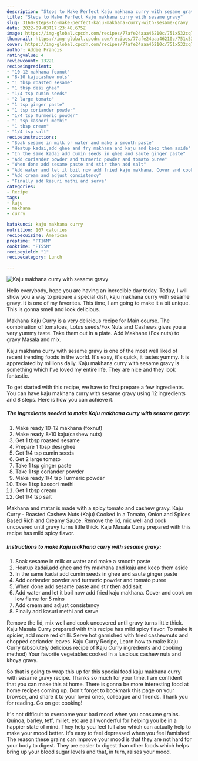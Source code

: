 ```yaml
---
description: "Steps to Make Perfect Kaju makhana curry with sesame gravy"
title: "Steps to Make Perfect Kaju makhana curry with sesame gravy"
slug: 3160-steps-to-make-perfect-kaju-makhana-curry-with-sesame-gravy
date: 2022-09-03T17:23:48.675Z
image: https://img-global.cpcdn.com/recipes/77afe24aaa46210c/751x532cq70/kaju-makhana-curry-with-sesame-gravy-recipe-main-photo.jpg
thumbnail: https://img-global.cpcdn.com/recipes/77afe24aaa46210c/751x532cq70/kaju-makhana-curry-with-sesame-gravy-recipe-main-photo.jpg
cover: https://img-global.cpcdn.com/recipes/77afe24aaa46210c/751x532cq70/kaju-makhana-curry-with-sesame-gravy-recipe-main-photo.jpg
author: Addie Francis
ratingvalue: 4
reviewcount: 13221
recipeingredient:
- "10-12 makhana foxnut"
- "8-10 kajucashew nuts"
- "1 tbsp roasted sesame"
- "1 tbsp desi ghee"
- "1/4 tsp cumin seeds"
- "2 large tomato"
- "1 tsp ginger paste"
- "1 tsp coriander powder"
- "1/4 tsp Turmeric powder"
- "1 tsp kasoori methi"
- "1 tbsp cream"
- "1/4 tsp salt"
recipeinstructions:
- "Soak sesame in milk or water and make a smooth paste"
- "Heatup kadai,add ghee and fry makhana and kaju and keep them aside"
- "In the same kadai add cumin seeds in ghee and saute ginger paste"
- "Add coriander powder and turmeric powder and tomato puree"
- "When done add sesame paste and stir then add salt"
- "Add water and let it boil now add fried kaju makhana. Cover and cook on low flame for 5 mins"
- "Add cream and adjust consistency"
- "Finally add kasuri methi and serve"
categories:
- Recipe
tags:
- kaju
- makhana
- curry

katakunci: kaju makhana curry 
nutrition: 167 calories
recipecuisine: American
preptime: "PT16M"
cooktime: "PT55M"
recipeyield: "1"
recipecategory: Lunch

---
```



![Kaju makhana curry with sesame gravy](https://img-global.cpcdn.com/recipes/77afe24aaa46210c/751x532cq70/kaju-makhana-curry-with-sesame-gravy-recipe-main-photo.jpg)

Hello everybody, hope you are having an incredible day today. Today, I will show you a way to prepare a special dish, kaju makhana curry with sesame gravy. It is one of my favorites. This time, I am going to make it a bit unique. This is gonna smell and look delicious.

Makhana Kaju Curry is a very delicious recipe for Main course. The combination of tomatoes, Lotus seeds/Fox Nuts and Cashews gives you a very yummy taste. Take them out in a plate. Add Makhane (Fox nuts) to gravy Masala and mix.

Kaju makhana curry with sesame gravy is one of the most well liked of recent trending foods in the world. It's easy, it's quick, it tastes yummy. It is appreciated by millions daily. Kaju makhana curry with sesame gravy is something which I've loved my entire life. They are nice and they look fantastic.


To get started with this recipe, we have to first prepare a few ingredients. You can have kaju makhana curry with sesame gravy using 12 ingredients and 8 steps. Here is how you can achieve it.

<!--inarticleads1-->

##### The ingredients needed to make Kaju makhana curry with sesame gravy:

1. Make ready 10-12 makhana (foxnut)
1. Make ready 8-10 kaju(cashew nuts)
1. Get 1 tbsp roasted sesame
1. Prepare 1 tbsp desi ghee
1. Get 1/4 tsp cumin seeds
1. Get 2 large tomato
1. Take 1 tsp ginger paste
1. Take 1 tsp coriander powder
1. Make ready 1/4 tsp Turmeric powder
1. Take 1 tsp kasoori methi
1. Get 1 tbsp cream
1. Get 1/4 tsp salt


Makhana and matar is made with a spicy tomato and cashew gravy. Kaju Curry - Roasted Cashew Nuts (Kaju) Cooked In a Tomato, Onion and Spices Based Rich and Creamy Sauce. Remove the lid, mix well and cook uncovered until gravy turns little thick. Kaju Masala Curry prepared with this recipe has mild spicy flavor. 

<!--inarticleads2-->

##### Instructions to make Kaju makhana curry with sesame gravy:

1. Soak sesame in milk or water and make a smooth paste
1. Heatup kadai,add ghee and fry makhana and kaju and keep them aside
1. In the same kadai add cumin seeds in ghee and saute ginger paste
1. Add coriander powder and turmeric powder and tomato puree
1. When done add sesame paste and stir then add salt
1. Add water and let it boil now add fried kaju makhana. Cover and cook on low flame for 5 mins
1. Add cream and adjust consistency
1. Finally add kasuri methi and serve


Remove the lid, mix well and cook uncovered until gravy turns little thick. Kaju Masala Curry prepared with this recipe has mild spicy flavor. To make it spicier, add more red chilli. Serve hot garnished with fried cashewnuts and chopped coriander leaves. Kaju Curry Recipe, Learn how to make Kaju Curry (absolutely delicious recipe of Kaju Curry ingredients and cooking method) Your favorite vegetables cooked in a luscious cashew nuts and khoya gravy. 

So that is going to wrap this up for this special food kaju makhana curry with sesame gravy recipe. Thanks so much for your time. I am confident that you can make this at home. There is gonna be more interesting food at home recipes coming up. Don't forget to bookmark this page on your browser, and share it to your loved ones, colleague and friends. Thank you for reading. Go on get cooking!

It's not difficult to overcome your bad mood when you consume grains. Quinoa, barley, teff, millet, etc are all wonderful for helping you be in a happier state of mind. They help you feel full also which can actually help to make your mood better. It's easy to feel depressed when you feel famished! The reason these grains can improve your mood is that they are not hard for your body to digest. They are easier to digest than other foods which helps bring up your blood sugar levels and that, in turn, raises your mood.
